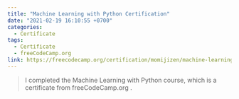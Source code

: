 ```yaml
---
title: "Machine Learning with Python Certification"
date: "2021-02-19 16:10:55 +0700"
categories:
  - Certificate
tags:
  - Certificate
  - freeCodeCamp.org
link: https://freecodecamp.org/certification/momijizen/machine-learning-with-python-v7
---
```


>I completed the Machine Learning with Python course, which is a certificate from freeCodeCamp.org
.
